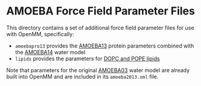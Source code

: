 # AMOEBA Force Field Parameter Files

This directory contains a set of additional force field parameter files for use with OpenMM, specifically:

* `amoebapro13` provides the [AMOEBA13](https://doi.org/10.1021/ct4003702) protein parameters combined with the [AMOEBA14](https://doi.org/10.1021/jp510896n) water model
* `lipids` provides the parameters for [DOPC and POPE lipids](https://doi.org/10.1080/00268976.2018.1436201)

Note that parameters for the original [AMOEBA03](https://doi.org/10.1021/jp027815+) water model are already built into OpenMM and are included in its `amoeba2013.xml` file.
